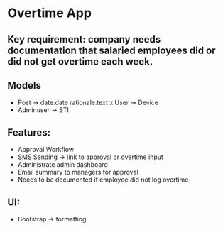 # Overtime App

## Key requirement: company needs documentation that salaried employees did or did not get overtime each week.

## Models

- Post -> date:date rationale:text
x User -> Device
- Adminuser -> STI

## Features:

- Approval Workflow
- SMS Sending -> link to approval or overtime input
- Administrate admin dashboard
- Email summary to managers for approval
- Needs to be documented if employee did not log overtime

## UI:

- Bootstrap -> formatting
